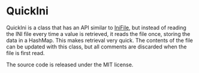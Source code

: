 # QuickIni
QuickIni is a class that has an API similar to [IniFile](https://github.com/argonium/inifile), but instead of reading the INI file every time a value is retrieved, it reads the file once, storing the data in a HashMap. This makes retrieval very quick. The contents of the file can be updated with this class, but all comments are discarded when the file is first read.

The source code is released under the MIT license.
